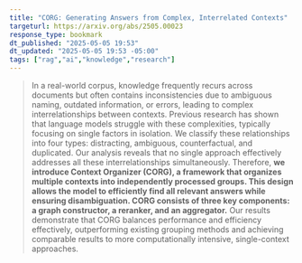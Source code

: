 ```yaml
---
title: "CORG: Generating Answers from Complex, Interrelated Contexts"
targeturl: https://arxiv.org/abs/2505.00023
response_type: bookmark
dt_published: "2025-05-05 19:53"
dt_updated: "2025-05-05 19:53 -05:00"
tags: ["rag","ai","knowledge","research"]
---
```


> In a real-world corpus, knowledge frequently recurs across documents but often contains inconsistencies due to ambiguous naming, outdated information, or errors, leading to complex interrelationships between contexts. Previous research has shown that language models struggle with these complexities, typically focusing on single factors in isolation. We classify these relationships into four types: distracting, ambiguous, counterfactual, and duplicated. Our analysis reveals that no single approach effectively addresses all these interrelationships simultaneously. Therefore, **we introduce Context Organizer (CORG), a framework that organizes multiple contexts into independently processed groups. This design allows the model to efficiently find all relevant answers while ensuring disambiguation. CORG consists of three key components: a graph constructor, a reranker, and an aggregator.** Our results demonstrate that CORG balances performance and efficiency effectively, outperforming existing grouping methods and achieving comparable results to more computationally intensive, single-context approaches.